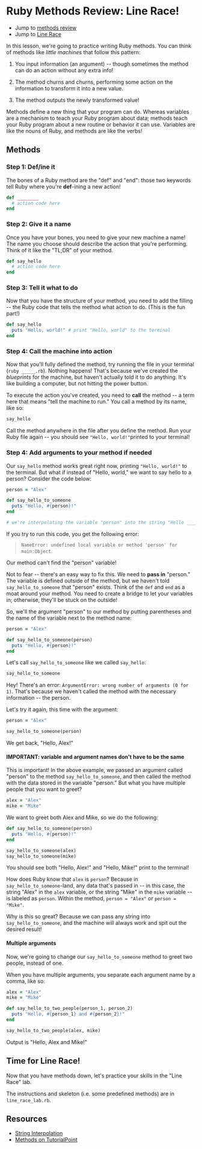 # Ruby Methods Review: Line Race!

- Jump to [methods review](#methods)
- Jump to [Line Race](#time-for-line-race)

In this lesson, we're going to practice writing Ruby methods. You can think of methods like *little machines* that follow this pattern:

1. You input information (an argument) -- though sometimes the method can do an action without any extra info!

2. The method churns and churns, performing some action on the information to transform it into a new value.

3. The method outputs the newly transformed value!

Methods define a new thing that your program can do. Whereas variables are a mechanism to teach your Ruby program about data; methods teach your Ruby program about a new routine or behavior it can use. Variables are like the nouns of Ruby, and methods are like the verbs!

## Methods

### Step 1: Def/ine it
The bones of a Ruby method are the "def" and "end": those two keywords tell Ruby where you're **def**-ining a new action!

```ruby
def ________
  # action code here
end
```

### Step 2: Give it a name

Once you have your bones, you need to give your new machine a name! The name you choose should describe the action that you're performing. Think of it like the "TL;DR" of your method.

```ruby
def say_hello
  # action code here
end
```

### Step 3: Tell it what to do

Now that you have the structure of your method, you need to add the filling -- the Ruby code that tells the method what action to do. (This is the fun part!)

```ruby
def say_hello
  puts "Hello, world!" # print "Hello, world" to the terminal
end
```

### Step 4: Call the machine into action

Now that you'll fully defined the method, try running the file in your terminal (`ruby _____.rb`). Nothing happens! That's because we've created the *blueprints* for the machine, but haven't actually told it to do anything. It's like building a computer, but not hitting the power button.

To execute the action you've created, you need to **call** the method -- a term here that means "tell the machine to run." You call a method by its name, like so:

```ruby
say_hello
```
Call the method anywhere in the file after you define the method. Run your Ruby file again -- you should see `"Hello, world!"`printed to your terminal!


### Step 4: Add arguments to your method if needed

Our `say_hello` method works great right now, printing `"Hello, world!"` to the terminal. But what if instead of "Hello, world," we want to say hello to a person? Consider the code below:

```ruby
person = "Alex"

def say_hello_to_someone
  puts "Hello, #{person}!"
end

# we're interpolating the variable "person" into the string "Hello ____" -- more on interpolation in Resources
```

If you try to run this code, you get the following error:
> `NameError: undefined local variable or method 'person' for main:Object`.

Our method can't find the "person" variable!

Not to fear -- there's an easy way to fix this. We need to **pass in** "person." The variable is defined outside of the method, but we haven't told `say_hello_to_someone` that "person" exists. Think of the `def` and `end` as a moat around your method. You need to create a bridge to let your variables in; otherwise, they'll be stuck on the outside!

So, we'll the argument "person" to our method by putting parentheses and the name of the variable next to the method name:

```ruby
person = "Alex"

def say_hello_to_someone(person)
  puts "Hello, #{person}!"
end
```
Let's call `say_hello_to_someone` like we called `say_hello`:

```ruby
say_hello_to_someone
```

Hey! There's an error: `ArgumentError: wrong number of arguments (0 for 1)`. That's because we haven't called the method with the necessary information -- the person.

Let's try it again, this time with the argument:

```ruby
person = "Alex"

say_hello_to_someone(person)
```

We get back, "Hello, Alex!"


#### IMPORTANT: variable and argument names don't have to be the same

This is important! In the above example, we passed an argument called "person" to the method `say_hello_to_someone`, and then called the method with the data stored in the variable "person." But what you have multiple people that you want to greet?

```ruby
alex = "Alex"
mike = "Mike"
```
We want to greet both Alex and Mike, so we do the following:

```ruby
def say_hello_to_someone(person)
  puts "Hello, #{person}!"
end

say_hello_to_someone(alex)
say_hello_to_someone(mike)
```

You should see both "Hello, Alex!" and "Hello, Mike!" print to the terminal!

How does Ruby know that `alex` is `person`? Because in `say_hello_to_someone`-land, any data that's passed in -- in this case, the string "Alex" in the `alex` variable, or the string "Mike" in the `mike` variable -- is labeled as `person`. Within the method, `person = "Alex"` or `person = "Mike"`.

Why is this so great? Because we can pass any string into `say_hello_to_someone`, and the machine will always work and spit out the desired result!

#### Multiple arguments

Now, we're going to change our `say_hello_to_someone` method to greet two people, instead of one.

When you have multiple arguments, you separate each argument name by a comma, like so:

```ruby
alex = "Alex"
mike = "Mike"

def say_hello_to_two_people(person_1, person_2)
  puts "Hello, #{person_1} and #{person_2}!"
end

say_hello_to_two_people(alex, mike)
```

Output is "Hello, Alex and Mike!"

## Time for Line Race!

Now that you have methods down, let's practice your skills in the "Line Race" lab.

The instructions and skeleton (i.e. some predefined methods) are in `line_race_lab.rb`.


## Resources

- [String Interpolation](http://ruby-for-beginners.rubymonstas.org/bonus/string_interpolation.html)
- [Methods on TutorialPoint](https://www.tutorialspoint.com/ruby/ruby_methods.htm)
